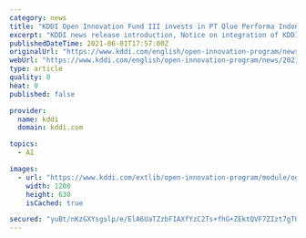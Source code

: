 ```yaml
---
category: news
title: "KDDI Open Innovation Fund III invests in PT Qlue Performa Indonesia, a venture startup that provides a smart city platform in Indonesia"
excerpt: "KDDI news release introduction, Notice on integration of KDDI Open Innovation Fund III invests in PT Qlue Performa Indonesia, a venture startup that provides a smart city platform in Indonesia"
publishedDateTime: 2021-06-01T17:57:00Z
originalUrl: "https://www.kddi.com/english/open-innovation-program/news/20210601/"
webUrl: "https://www.kddi.com/english/open-innovation-program/news/20210601/"
type: article
quality: 0
heat: 0
published: false

provider:
  name: kddi
  domain: kddi.com

topics:
  - AI

images:
  - url: "https://www.kddi.com/extlib/open-innovation-program/module/ogp_open-innovation.jpg"
    width: 1200
    height: 630
    isCached: true

secured: "yuBt/nKzGXYsgslp/e/ElA6UaTZzbFIAXfYzC2Ts+fhG+ZEktQVF7ZIzt7gTQaCK6NMqKFNlt7YD6eHFgKIpUEgwRlF1vHh5nqWq77olcShO1n2kw2cEzeUdxtECAa/KSRPmgupApGeN9seZIXeE1WIz1xioIWyrxiyisdnw73UkIfY2z/jE/BBlA2YvURW0yVx57BrSxGFdCkHSiqSpzzSnywcs3pSCws1mO+k3VNeqySB/vxdfRYKNsYPoADtZ2AteMVjNOyI6UP6oOdWWs2/Z5IDoJYsO2YiHxuiwLmQb7O3K1XrAUzpWNcXTITZ7WZDSctgilFzWONKhZYTnBmkQBRC2wwx4mIu+ZYI0sVY=;YTwelMawoqss/o6hRfMbnQ=="
---
```


